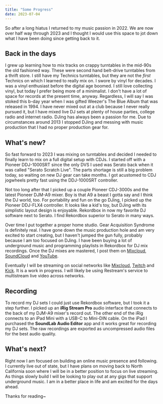 ```yaml
---
title: "Some Progress"
date: 2023-07-04
---
```

So after a long hiatus I returned to my music passion in 2022. We are now over half way through 2023 and I thought I would use this space to jot down what I have been doing since getting back to it.

## Back in the days
I grew up learning how to mix tracks on crappy turntables in the mid-90s the old fashioned way. These were second hand belt-drive turntables from a thrift store. I still have my Technics turntables, but they are not the _first_ Technics on which I learned to really mix on. I swore by vinyl for decades. I was a vinyl enthusiast before the digital age boomed. I still love collecting vinyl, but today I prefer being more of a minimalist. I don't have a lot of space for records at the present time, anyway. Regardless, I will say I was stoked this b-day year when I was gifted Weezer's The Blue Album that was released in 1994. I have never mixed out at a club because I never really pursued it, but I have mixed live DJ sets at plenty of house parties, college radio and internet radio. DJing has always been a passion for me. Due to circumstances around 2013 I stopped DJing and messing with music production that I had no proper production gear for.

## What's new?
So fast forward to 2023 I was mixing on turntables and decided I needed to finally learn to mix on a full digital setup with CDJs. I started off with a Pioneer DDJ-1000SRT since the only DVS I used was Serato back when it was called "Serato Scratch Live". The parts shortage is still a big problem today, so waiting on new DJ gear can take months. I got acustomed to CDJ jogwheels pretty fast using the DDJ-1000SRT controller. 

Not too long after that I picked up a couple Pioneer CDJ-3000s and the latest Pioneer DJM-A9 mixer. Boy is that A9 a beast I gotta say and I think the DJ world, too. For portability and fun on the go DJing, I picked up the Pioneer DDJ-FLX4 controller. It looks like a kid's toy, but DJing with its simplistic layout design is enjoyable. Rekordbox in now my favorite DJ software next to Serato. I find Rekordbox superior to Serato in many ways.

Over time I put together a proper home studio. Gear Acquisition Syndrome is definitely real. I have gone down the music production hole and am very excited to start creating, but I haven't jumped the gun fully, probably because I am too focused on DJing. I have been buying a lot of underground music and programming playlists in Rekordbox for DJ mix recordings. Once the DJ mixes are mastered, I post them on [Mixcloud](https://www.mixcloud.com/akindamix/), [SoundCloud](https://soundcloud.com/aksf) and [YouTube](https://www.youtube.com/@mixingunderground).

Eventually I will be streaming on social networks like [Mixcloud](https://www.mixcloud.com/akindamix/), [Twitch](https://www.twitch.tv/akunderground) and [Kick](https://kick.com/akunderground). It is a work in progress. I will likely be using Restream's service to multistream live video across networks.

## Recording
To record my DJ sets I could just use Rekordbox software, but I took it a step further. I picked up an **iRig Stream Pro** audio interface that connects to the back of my DJM-A9 mixer's record out. The other end of the iRig connects to an iPad Mini with a USB-C to Mini-DIN cable. On the iPad I purchased the **SoundLab Audio Editor** app and it works great for recording my DJ sets. The raw recordings are exported as uncompressed audio files for the best audio quality.

## What's next?
Right now I am focused on building an online music presence and following. I currently live out of state, but I have plans on moving back to North California soon where I will be in a better position to focus on live streaming. As things slowly build I will be looking to play out at any gigs that support underground music. I am in a better place in life and am excited for the days ahead.

Thanks for reading~
